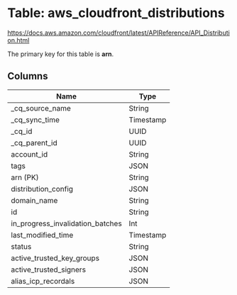 # Table: aws_cloudfront_distributions

https://docs.aws.amazon.com/cloudfront/latest/APIReference/API_Distribution.html

The primary key for this table is **arn**.



## Columns
| Name          | Type          |
| ------------- | ------------- |
|_cq_source_name|String|
|_cq_sync_time|Timestamp|
|_cq_id|UUID|
|_cq_parent_id|UUID|
|account_id|String|
|tags|JSON|
|arn (PK)|String|
|distribution_config|JSON|
|domain_name|String|
|id|String|
|in_progress_invalidation_batches|Int|
|last_modified_time|Timestamp|
|status|String|
|active_trusted_key_groups|JSON|
|active_trusted_signers|JSON|
|alias_icp_recordals|JSON|